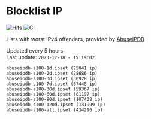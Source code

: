 # Blocklist IP

[![Hits](https://hits.seeyoufarm.com/api/count/incr/badge.svg?url=https%3A%2F%2Fgithub.com%2Fborestad%2Fblocklist-ip%2F&count_bg=%2379C83D&title_bg=%23555555&icon=&icon_color=%23E7E7E7&title=hits&edge_flat=false)](https://hits.seeyoufarm.com)  ![CI](https://img.shields.io/github/workflow/status/borestad/blocklist-ip/CI?style=flat-square)

Lists with worst IPv4 offenders, provided by [AbuseIPDB](https://www.abuseipdb.com/)

<!-- FOOTER-PLACEHOLDER -->
Updated every 5 hours<br>
Last update: `2023-12-18 - 15:19:02`
```
abuseipdb-s100-1d.ipset (25041 ip)
abuseipdb-s100-2d.ipset (28686 ip)
abuseipdb-s100-3d.ipset (30928 ip)
abuseipdb-s100-7d.ipset (37448 ip)
abuseipdb-s100-30d.ipset (59367 ip)
abuseipdb-s100-60d.ipset (81197 ip)
abuseipdb-s100-90d.ipset (107438 ip)
abuseipdb-s100-120d.ipset (131999 ip)
abuseipdb-s100-all.ipset (434296 ip)
```
